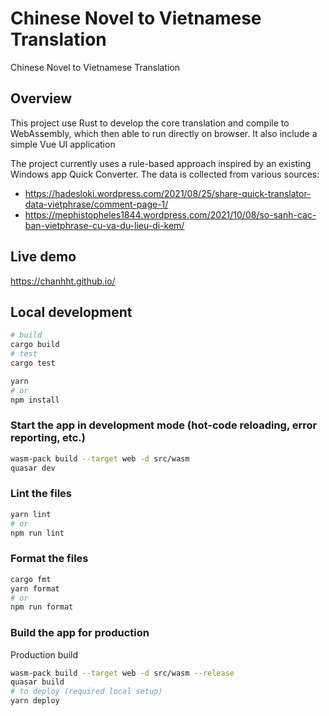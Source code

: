 # Chinese Novel to Vietnamese Translation

Chinese Novel to Vietnamese Translation

## Overview
This project use Rust to develop the core translation and compile to WebAssembly, which then able to run directly on browser. It also include a simple Vue UI application

The project currently uses a rule-based approach inspired by an existing Windows app Quick Converter. The data is collected from various sources:
- https://hadesloki.wordpress.com/2021/08/25/share-quick-translator-data-vietphrase/comment-page-1/
- https://mephistopheles1844.wordpress.com/2021/10/08/so-sanh-cac-ban-vietphrase-cu-va-du-lieu-di-kem/

## Live demo
https://chanhht.github.io/

## Local development 
```bash
# build
cargo build
# test
cargo test
```
```bash
yarn
# or
npm install
```

### Start the app in development mode (hot-code reloading, error reporting, etc.)
```bash
wasm-pack build --target web -d src/wasm
quasar dev
```


### Lint the files
```bash
yarn lint
# or
npm run lint
```

### Format the files
```bash
cargo fmt
yarn format
# or
npm run format
```

### Build the app for production
Production build
```bash
wasm-pack build --target web -d src/wasm --release
quasar build
# to deploy (required local setup)
yarn deploy
```

